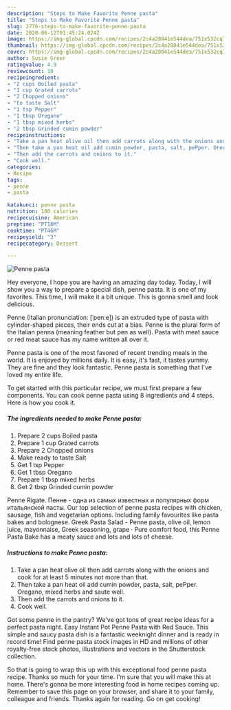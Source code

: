 ```yaml
---
description: "Steps to Make Favorite Penne pasta"
title: "Steps to Make Favorite Penne pasta"
slug: 2776-steps-to-make-favorite-penne-pasta
date: 2020-06-12T01:45:24.024Z
image: https://img-global.cpcdn.com/recipes/2c4a28041e544dea/751x532cq70/penne-pasta-recipe-main-photo.jpg
thumbnail: https://img-global.cpcdn.com/recipes/2c4a28041e544dea/751x532cq70/penne-pasta-recipe-main-photo.jpg
cover: https://img-global.cpcdn.com/recipes/2c4a28041e544dea/751x532cq70/penne-pasta-recipe-main-photo.jpg
author: Susie Greer
ratingvalue: 4.9
reviewcount: 10
recipeingredient:
- "2 cups Boiled pasta"
- "1 cup Grated carrots"
- "2 Chopped onions"
- "to taste Salt"
- "1 tsp Pepper"
- "1 tbsp Oregano"
- "1 tbsp mixed herbs"
- "2 tbsp Grinded cumin powder"
recipeinstructions:
- "Take a pan heat olive oil then add carrots along with the onions and cook for at least 5 minutes not more than that."
- "Then take a pan heat oil add cumin powder, pasta, salt, pePper. Oregano, mixed herbs and saute well."
- "Then add the carrots and onions to it."
- "Cook well."
categories:
- Recipe
tags:
- penne
- pasta

katakunci: penne pasta 
nutrition: 180 calories
recipecuisine: American
preptime: "PT18M"
cooktime: "PT46M"
recipeyield: "3"
recipecategory: Dessert

---
```



![Penne pasta](https://img-global.cpcdn.com/recipes/2c4a28041e544dea/751x532cq70/penne-pasta-recipe-main-photo.jpg)

Hey everyone, I hope you are having an amazing day today. Today, I will show you a way to prepare a special dish, penne pasta. It is one of my favorites. This time, I will make it a bit unique. This is gonna smell and look delicious.

Penne (Italian pronunciation: [ˈpenːe]) is an extruded type of pasta with cylinder-shaped pieces, their ends cut at a bias. Penne is the plural form of the Italian penna (meaning feather but pen as well). Pasta with meat sauce or red meat sauce has my name written all over it.

Penne pasta is one of the most favored of recent trending meals in the world. It is enjoyed by millions daily. It is easy, it's fast, it tastes yummy. They are fine and they look fantastic. Penne pasta is something that I've loved my entire life.


To get started with this particular recipe, we must first prepare a few components. You can cook penne pasta using 8 ingredients and 4 steps. Here is how you cook it.

<!--inarticleads1-->

##### The ingredients needed to make Penne pasta:

1. Prepare 2 cups Boiled pasta
1. Prepare 1 cup Grated carrots
1. Prepare 2 Chopped onions
1. Make ready to taste Salt
1. Get 1 tsp Pepper
1. Get 1 tbsp Oregano
1. Prepare 1 tbsp mixed herbs
1. Get 2 tbsp Grinded cumin powder


Penne Rigate. Пенне - одна из самых известных и популярных форм итальянской пасты. Our top selection of penne pasta recipes with chicken, sausage, fish and vegetarian options. Including family favourites like pasta bakes and bolognese. Greek Pasta Salad - Penne pasta, olive oil, lemon juice, mayonnaise, Greek seasoning, grape · Pure comfort food, this Penne Pasta Bake has a meaty sauce and lots and lots of cheese. 

<!--inarticleads2-->

##### Instructions to make Penne pasta:

1. Take a pan heat olive oil then add carrots along with the onions and cook for at least 5 minutes not more than that.
1. Then take a pan heat oil add cumin powder, pasta, salt, pePper. Oregano, mixed herbs and saute well.
1. Then add the carrots and onions to it.
1. Cook well.


Got some penne in the pantry? We&#39;ve got tons of great recipe ideas for a perfect pasta night. Easy Instant Pot Penne Pasta with Red Sauce. This simple and saucy pasta dish is a fantastic weeknight dinner and is ready in record time! Find penne pasta stock images in HD and millions of other royalty-free stock photos, illustrations and vectors in the Shutterstock collection. 

So that is going to wrap this up with this exceptional food penne pasta recipe. Thanks so much for your time. I'm sure that you will make this at home. There's gonna be more interesting food in home recipes coming up. Remember to save this page on your browser, and share it to your family, colleague and friends. Thanks again for reading. Go on get cooking!
